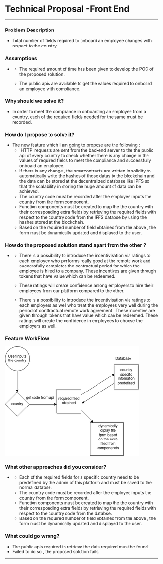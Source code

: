 # Technical Proposal -Front End

---

### Problem Description

* Total number of fields required to onboard an employee changes with respect to the country .

### Assumptions

* - The required amount of time has been given to develop the POC of the proposed solution.

  - The public apis are available to get the values required to onboard an employee with compliance.

### Why should we solve it?

* In order to meet the compliance in onboarding an employee from a country, each of the required fields needed for the same must be recorded.

### How do I  propose to solve it?
* The new feature which  I am going to propose are the following :
    - 'HTTP' requests are sent from the backend server to the the public api of every country to check whether there is any change in the values of required fields to meet the compliance and successfully onboard an employee.
    - If there is any change , the smarcontracts are written in solidity to automatically write the hashes of those datas to the blockchain and the data can be stored at the decentralized database like IPFS so that the scalability in storing the huge amount of data can be achieved.
    - The country code must be recorded after the employee inputs the country from the form component.
    - Function components must be created to map the the country with their corresponding extra fields by retrieving the required fields with respect to the country code from the IPFS databse  by using the hashes stored at the blockchain.
    - Based on the required number of field obtained from the above , the form must be dynamically updated and displayed to the user.

### How do the proposed solution stand apart from the other ?

* - There is a possibility to introduce the incentivisation via ratings to each employee who performs really good at the remote work and successfully completes the contractual period for which the employee is hired to a company. These incentives are given through tokens that have value which can be redeemed.

  - These ratings will create confidence among employers to hire their employees from our platform compared to the other.

  -  There is a possibility to introduce the incentivisation via ratings to each employers as well who treat the employees very well during the period of conttractual remote work agreement . These incentive are given through tokens that have value which can be redeemed. These ratings will create the confidence in employees to choose the employers as well. 



### Feature WorkFlow

![Image](./architecture.png)

### What other approaches did you consider?

* - Each of the required fields for a specific country need to be predefined by the admin of this platform and must be saved to the normal databse.
  - The country code must be recorded after the employee inputs the country from the form component.
  - Function components must be created to map the the country with their corresponding extra fields by retrieving the required fields with respect to the country code from the databse.
  - Based on the required number of field obtained from the above , the form must be dynamically updated and displayed to the user.  

### What could go wrong?

* The public apis required to retrieve the data required must be found.
* Failed to do so , the proposed solution fails.
---

